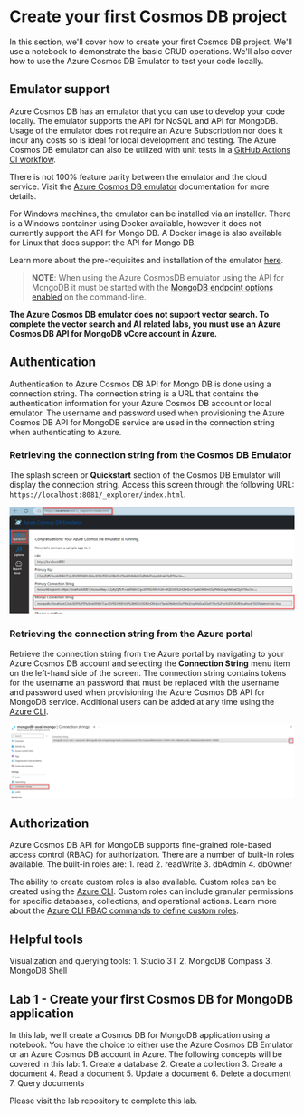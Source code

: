# Create your first Cosmos DB project

In this section, we'll cover how to create your first Cosmos DB project. We'll use a notebook to demonstrate the basic CRUD operations. We'll also cover how to use the Azure Cosmos DB Emulator to test your code locally.

## Emulator support

Azure Cosmos DB has an emulator that you can use to develop your code locally. The emulator supports the API for NoSQL and API for MongoDB. Usage of the emulator does not require an Azure Subscription nor does it incur any costs so is ideal for local development and testing. The Azure Cosmos DB emulator can also be utilized with unit tests in a [GitHub Actions CI workflow](https://learn.microsoft.com/en-us/azure/cosmos-db/how-to-develop-emulator?tabs=windows%2Cpython&pivots=api-mongodb#use-the-emulator-in-a-github-actions-ci-workflow).

There is not 100% feature parity between the emulator and the cloud service. Visit the [Azure Cosmos DB emulator](https://learn.microsoft.com/en-us/azure/cosmos-db/emulator) documentation for more details.

For Windows machines, the emulator can be installed via an installer. There is a Windows container using Docker available, however it does not currently support the API for Mongo DB. A Docker image is also available for Linux that does support the API for Mongo DB.

Learn more about the pre-requisites and installation of the emulator [here](https://learn.microsoft.com/en-us/azure/cosmos-db/how-to-develop-emulator?tabs=windows%2Cpython&pivots=api-mongodb).

>**NOTE**: When using the Azure CosmosDB emulator using the API for MongoDB it must be started with the [MongoDB endpoint options enabled](https://learn.microsoft.com/en-us/azure/cosmos-db/how-to-develop-emulator?tabs=windows%2Cpython&pivots=api-mongodb#start-the-emulator) on the command-line.

**The Azure Cosmos DB emulator does not support vector search. To complete the vector search and AI related labs, you must use an Azure Cosmos DB API for MongoDB vCore account in Azure.**

## Authentication

Authentication to Azure Cosmos DB API for Mongo DB is done using a connection string. The connection string is a URL that contains the authentication information for your Azure Cosmos DB account or local emulator. The username and password used when provisioning the Azure Cosmos DB API for MongoDB service are used in the connection string when authenticating to Azure.

### Retrieving the connection string from the Cosmos DB Emulator

The splash screen or **Quickstart** section of the Cosmos DB Emulator will display the connection string. Access this screen through the following URL: `https://localhost:8081/_explorer/index.html`.

![The Azure Cosmos DB emulator screen displays with the local host url, the Quickstart tab, and the Mongo connection string highlighted.](media/emulator_connection_string.png)

### Retrieving the connection string from the Azure portal

Retrieve the connection string from the Azure portal by navigating to your Azure Cosmos DB account and selecting the **Connection String** menu item on the left-hand side of the screen. The connection string contains tokens for the username an password that must be replaced with the username and password used when provisioning the Azure Cosmos DB API for MongoDB service. Additional users can be added at any time using the [Azure CLI](https://learn.microsoft.com/en-us/cli/azure/cosmosdb/mongodb/user?view=azure-cli-latest).

![The Azure CosmosDb API for MongoDB Connection strings screen displays with the copy button next to the connection string highlighted.](media/azure_connection_string.png)

## Authorization

Azure Cosmos DB API for MongoDB supports fine-grained role-based access control (RBAC) for authorization. There are a number of built-in roles available. The built-in roles are:
    1. read
    2. readWrite
    3. dbAdmin
    4. dbOwner

The ability to create custom roles is also available. Custom roles can be created using the [Azure CLI](https://learn.microsoft.com/en-us/azure/cosmos-db/mongodb/how-to-setup-rbac). Custom roles can include granular permissions for specific databases, collections, and operational actions. Learn more about the [Azure CLI RBAC commands to define custom roles](https://learn.microsoft.com/en-us/azure/cosmos-db/mongodb/how-to-setup-rbac#azure-cli-rbac-commands).

## Helpful tools

Visualization and querying tools:
    1. Studio 3T
    2. MongoDB Compass
    3. MongoDB Shell

## Lab 1 - Create your first Cosmos DB for MongoDB application

In this lab, we'll create a Cosmos DB for MongoDB application using a notebook. You have the choice to either use the Azure Cosmos DB Emulator or an Azure Cosmos DB account in Azure. The following concepts will be covered in this lab:
    1. Create a database
    2. Create a collection
    3. Create a document
    4. Read a document
    5. Update a document
    6. Delete a document
    7. Query documents

Please visit the lab repository to complete this lab.
